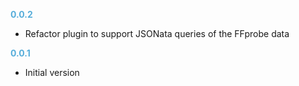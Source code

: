 
**<span style="color:#56adda">0.0.2</span>**
- Refactor plugin to support JSONata queries of the FFprobe data

**<span style="color:#56adda">0.0.1</span>**
- Initial version
